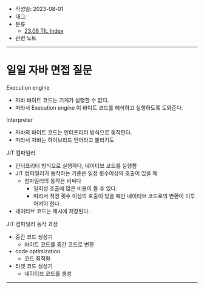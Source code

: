 - 작성일: 2023-08-01
- 태그: 
- 분류
    - [23.08 TIL Index](23.08%20TIL%20Index.md)
- 관련 노트

---

# 일일 자바 면접 질문

Execution engine

- 자바 바이트 코드는 기계가 실행할 수 없다.
- 따라서 Execution engine 이 바이트 코드를 해석하고 실행하도록 도와준다.

Interpreter

- 자바의 바이트 코드는 인터프리터 방식으로 동작한다.
- 따라서 자바는 하이브리드 언어라고 불리기도

JIT 컴파일러

- 인터프리터 방식으로 실행하다, 네이티브 코드를 실행함
- JIT 컴파일러가 동작하는 기준은 일정 횟수이상의 호출이 있을 때
    - 컴파일러의 동작은 비싸다
        - 일회성 호출에 많은 비용이 들 수 있다.
        - 따라서 적정 횟수 이상의 호출이 있을 때만 네이티브 코드로의 변환이 이루어져야 한다.
- 네이티브 코드는 캐시에 저장된다.

JIT 컴파일러 동작 과정

- 중간 코드 생성기
    - 바이트 코드를 중간 코드로 변환
- code optimization
    - 코드 최적화
- 타겟 코드 생성기
    - 네이티브 코드를 생성

---

